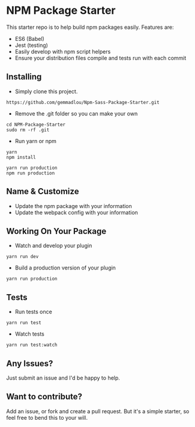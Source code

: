 # NPM Package Starter

This starter repo is to help build npm packages easily. Features are:

* ES6 (Babel)
* Jest (testing)
* Easily develop with npm script helpers
* Ensure your distribution files compile and tests run with each commit

## Installing

* Simply clone this project.

```shell
https://github.com/gemmadlou/Npm-Sass-Package-Starter.git
```

* Remove the .git folder so you can make your own

```shell
cd NPM-Package-Starter
sudo rm -rf .git
```

* Run yarn or npm

```shell
yarn
npm install

yarn run production
npm run production
```

## Name & Customize

* Update the npm package with your information
* Update the webpack config with your information

## Working On Your Package

* Watch and develop your plugin

```shell
yarn run dev
```

* Build a production version of your plugin

```shell
yarn run production
```

## Tests

* Run tests once

```
yarn run test
```

* Watch tests

```shell
yarn run test:watch
```

## Any Issues?

Just submit an issue and I'd be happy to help.

## Want to contribute?

Add an issue, or fork and create a pull request. But it's a simple starter,
so feel free to bend this to your will.